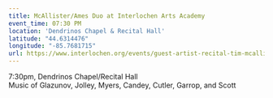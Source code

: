```yaml
---
title: McAllister/Ames Duo at Interlochen Arts Academy
event_time: 07:30 PM
location: 'Dendrinos Chapel & Recital Hall'
latitude: "44.6314476"
longitude: "-85.7681715"
url: https://www.interlochen.org/events/guest-artist-recital-tim-mcallister-saxophone-and-liz-ames-piano-2022-11-14
---
```

7:30pm, Dendrinos Chapel/Recital Hall<br>
Music of Glazunov, Jolley, Myers, Candey, Cutler, Garrop, and Scott